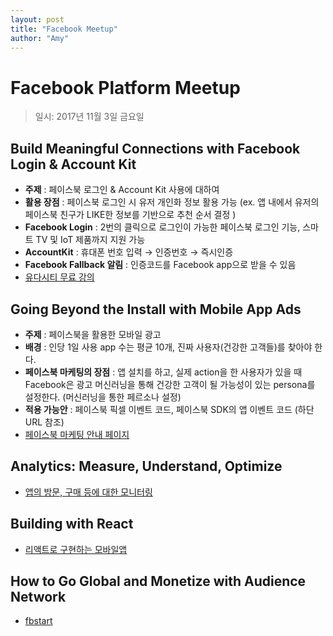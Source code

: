 ```yaml
---
layout: post
title: "Facebook Meetup"
author: "Amy"
---
```


# Facebook Platform Meetup

> 일시: 2017년 11월 3일 금요일

## Build Meaningful Connections with Facebook Login & Account Kit
- **주제** : 페이스북 로그인 & Account Kit 사용에 대하여
- **활용 장점** : 페이스북 로그인 시 유저 개인화 정보 활용 가능 (ex. 앱 내에서 유저의 페이스북 친구가 LIKE한 정보를 기반으로 추천 순서 결정 )
- **Facebook Login** : 2번의 클릭으로 로그인이 가능한 페이스북 로그인 기능, 스마트 TV 및 IoT 제품까지 지원 가능
- **AccountKit** : 휴대폰 번호 입력 → 인증번호 → 즉시인증
- **Facebook Fallback 알림** : 인증코드를 Facebook app으로 받을 수 있음
- [유다시티 무료 강의](https://www.udacity.com/course/passwordless-login-solutions-for-ios--ud1028)

## Going Beyond the Install with Mobile App Ads
- **주제** : 페이스북을 활용한 모바일 광고 
- **배경** : 인당 1일 사용 app 수는 평균 10개, 진짜 사용자(건강한 고객들)를 찾아야 한다.
- **페이스북 마케팅의 장점** : 앱 설치를 하고, 실제 action을 한 사용자가 있을 때 Facebook은 광고 머신러닝을 통해 건강한 고객이 될 가능성이 있는 persona를 설정한다. (머신러닝을 통한 페르소나 설정)
- **적용 가능안** : 페이스북 픽셀 이벤트 코드, 페이스북 SDK의 앱 이벤트 코드 (하단 URL 참조)
- [페이스북 마케팅 안내 페이지](https://developers.facebook.com/products/ads/overview/)

## Analytics: Measure, Understand, Optimize
- [앱의 방문, 구매 등에 대한 모니터링](https://analytics.facebook.com/)

## Building with React
- [리액트로 구현하는 모바일앱](https://github.com/facebook/react)

## How to Go Global and Monetize with Audience Network
- [fbstart](https://developers.facebook.com/fbstart/)